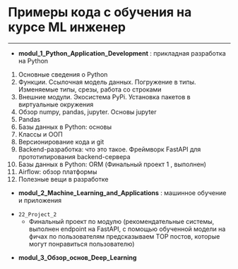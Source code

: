 # Примеры кода с обучения на курсе ML инженер

---


+ **modul_1_Python_Application_Development** : прикладная разработка на Python

1. Основные сведения о Python
2. Функции. Ссылочная модель данных. Погружение в типы. Изменяемые типы, срезы, работа со строками
3. Внешние модули. Экосистема PyPi. Установка пакетов в виртуальные окружения
4. Обзор numpy, pandas, jupyter. Основы jupyter
5. Pandas
6. Базы данных в Python: основы
7. Классы и ООП
8. Версионирование кода и git
9. Backend-разработка: что это такое. Фреймворк FastAPI для прототипирования backend-сервера
10. Базы данных в Python: ORM (Финальный проект 1 , выполнен)
11. Airflow: обзор платформы
12. Полезные вещи в разработке


+ **modul_2_Machine_Learning_and_Applications** : машинное обучение и приложения
- `22_Project_2` 
  - Финальный проект по модулю (рекомендательные системы, выполнен endpoint на FastAPI, с помощью обученной модели на фичах по пользователям предсказываем TOP постов, которые могут понравиться пользователю)

+ **modul_3_Обзор_основ_Deep_Learning**
